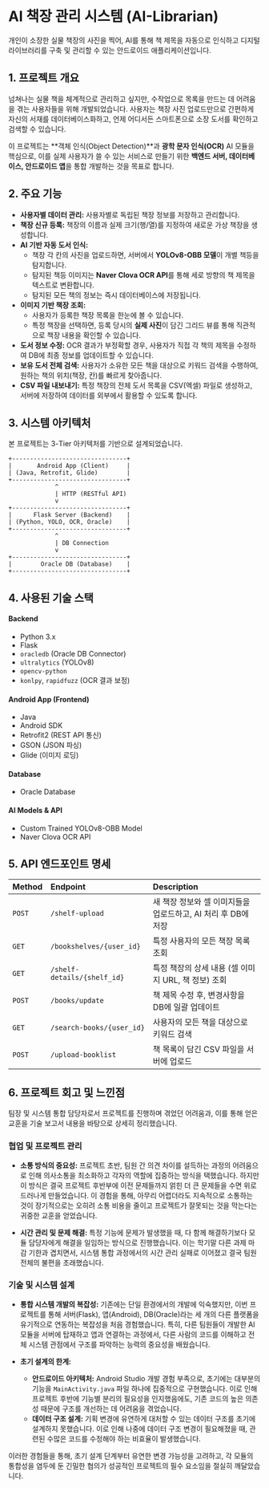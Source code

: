 # AI 책장 관리 시스템 (AI-Librarian)

개인이 소장한 실물 책장의 사진을 찍어, AI를 통해 책 제목을 자동으로 인식하고 디지털 라이브러리를 구축 및 관리할 수 있는 안드로이드 애플리케이션입니다.

## 1. 프로젝트 개요

넘쳐나는 실물 책을 체계적으로 관리하고 싶지만, 수작업으로 목록을 만드는 데 어려움을 겪는 사용자들을 위해 개발되었습니다. 사용자는 책장 사진 업로드만으로 간편하게 자신의 서재를 데이터베이스화하고, 언제 어디서든 스마트폰으로 소장 도서를 확인하고 검색할 수 있습니다.

이 프로젝트는 **객체 인식(Object Detection)**과 **광학 문자 인식(OCR)** AI 모듈을 핵심으로, 이를 실제 사용자가 쓸 수 있는 서비스로 만들기 위한 **백엔드 서버, 데이터베이스, 안드로이드 앱**을 통합 개발하는 것을 목표로 합니다.

## 2. 주요 기능

- **사용자별 데이터 관리:** 사용자별로 독립된 책장 정보를 저장하고 관리합니다.
- **책장 신규 등록:** 책장의 이름과 실제 크기(행/열)를 지정하여 새로운 가상 책장을 생성합니다.
- **AI 기반 자동 도서 인식:**
    - 책장 각 칸의 사진을 업로드하면, 서버에서 **YOLOv8-OBB 모델**이 개별 책등을 탐지합니다.
    - 탐지된 책등 이미지는 **Naver Clova OCR API**를 통해 세로 방향의 책 제목을 텍스트로 변환합니다.
    - 탐지된 모든 책의 정보는 즉시 데이터베이스에 저장됩니다.
- **이미지 기반 책장 조회:**
    - 사용자가 등록한 책장 목록을 한눈에 볼 수 있습니다.
    - 특정 책장을 선택하면, 등록 당시의 **실제 사진**이 담긴 그리드 뷰를 통해 직관적으로 책장 내용을 확인할 수 있습니다.
- **도서 정보 수정:** OCR 결과가 부정확할 경우, 사용자가 직접 각 책의 제목을 수정하여 DB에 최종 정보를 업데이트할 수 있습니다.
- **보유 도서 전체 검색:** 사용자가 소유한 모든 책을 대상으로 키워드 검색을 수행하여, 원하는 책의 위치(책장, 칸)를 빠르게 찾아줍니다.
- **CSV 파일 내보내기:** 특정 책장의 전체 도서 목록을 CSV(엑셀) 파일로 생성하고, 서버에 저장하여 데이터를 외부에서 활용할 수 있도록 합니다.

## 3. 시스템 아키텍처

본 프로젝트는 3-Tier 아키텍처를 기반으로 설계되었습니다.
```
+--------------------------------+
|       Android App (Client)     |
| (Java, Retrofit, Glide)        |
+--------------------------------+
             ^
             | HTTP (RESTful API)
             v
+--------------------------------+
|      Flask Server (Backend)    |
| (Python, YOLO, OCR, Oracle)    |
+--------------------------------+
             ^
             | DB Connection
             v
+--------------------------------+
|        Oracle DB (Database)    |
+--------------------------------+
```


## 4. 사용된 기술 스택

#### Backend
- Python 3.x
- Flask
- `oracledb` (Oracle DB Connector)
- `ultralytics` (YOLOv8)
- `opencv-python`
- `konlpy`, `rapidfuzz` (OCR 결과 보정)

#### Android App (Frontend)
- Java
- Android SDK
- Retrofit2 (REST API 통신)
- GSON (JSON 파싱)
- Glide (이미지 로딩)

#### Database
- Oracle Database

#### AI Models & API
- Custom Trained YOLOv8-OBB Model
- Naver Clova OCR API


## 5. API 엔드포인트 명세
| Method | Endpoint | Description |
| :--- | :--- | :--- |
| `POST` | `/shelf-upload` | 새 책장 정보와 셀 이미지들을 업로드하고, AI 처리 후 DB에 저장 |
| `GET` | `/bookshelves/{user_id}` | 특정 사용자의 모든 책장 목록 조회 |
| `GET` | `/shelf-details/{shelf_id}` | 특정 책장의 상세 내용 (셀 이미지 URL, 책 정보) 조회 |
| `POST` | `/books/update` | 책 제목 수정 후, 변경사항을 DB에 일괄 업데이트 |
| `GET` | `/search-books/{user_id}` | 사용자의 모든 책을 대상으로 키워드 검색 |
| `POST` | `/upload-booklist` | 책 목록이 담긴 CSV 파일을 서버에 업로드 |


## 6. 프로젝트 회고 및 느낀점

팀장 및 시스템 통합 담당자로서 프로젝트를 진행하며 겪었던 어려움과, 이를 통해 얻은 교훈을 기술 보고서 내용을 바탕으로 상세히 정리했습니다.

### 협업 및 프로젝트 관리

* **소통 방식의 중요성:** 프로젝트 초반, 팀원 간 의견 차이를 설득하는 과정의 어려움으로 인해 의사소통을 최소화하고 각자의 역할에 집중하는 방식을 택했습니다. 하지만 이 방식은 결국 프로젝트 후반부에 이전 문제들까지 얽힌 더 큰 문제들을 수면 위로 드러나게 만들었습니다. 이 경험을 통해, 아무리 어렵더라도 지속적으로 소통하는 것이 장기적으로는 오히려 소통 비용을 줄이고 프로젝트가 잘못되는 것을 막는다는 귀중한 교훈을 얻었습니다.

* **시간 관리 및 문제 해결:** 특정 기능에 문제가 발생했을 때, 다 함께 해결하기보다 모듈 담당자에게 해결을 일임하는 방식으로 진행했습니다. 이는 학기말 다른 과제 마감 기한과 겹치면서, 시스템 통합 과정에서의 시간 관리 실패로 이어졌고 결국 팀원 전체의 불편을 초래했습니다.

### 기술 및 시스템 설계

* **통합 시스템 개발의 복잡성:** 기존에는 단일 환경에서의 개발에 익숙했지만, 이번 프로젝트를 통해 서버(Flask), 앱(Android), DB(Oracle)라는 세 개의 다른 플랫폼을 유기적으로 연동하는 복잡성을 처음 경험했습니다. 특히, 다른 팀원들이 개발한 AI 모듈을 서버에 탑재하고 앱과 연결하는 과정에서, 다른 사람의 코드를 이해하고 전체 시스템 관점에서 구조를 파악하는 능력의 중요성을 배웠습니다.

* **초기 설계의 한계:**
    * **안드로이드 아키텍처:** Android Studio 개발 경험 부족으로, 초기에는 대부분의 기능을 `MainActivity.java` 파일 하나에 집중적으로 구현했습니다. 이로 인해 프로젝트 후반에 기능별 분리의 필요성을 인지했음에도, 기존 코드의 높은 의존성 때문에 구조를 개선하는 데 어려움을 겪었습니다.
    * **데이터 구조 설계:** 기획 변경에 유연하게 대처할 수 있는 데이터 구조를 초기에 설계하지 못했습니다. 이로 인해 나중에 데이터 구조 변경이 필요해졌을 때, 관련된 수많은 코드를 수정해야 하는 비효율이 발생했습니다.

이러한 경험들을 통해, 초기 설계 단계부터 유연한 변경 가능성을 고려하고, 각 모듈의 통합성을 염두에 둔 긴밀한 협의가 성공적인 프로젝트의 필수 요소임을 절실히 깨달았습니다.
